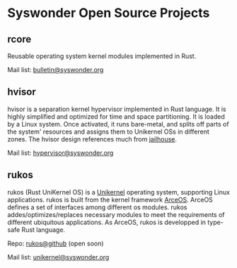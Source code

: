 # Syswonder Open Source Projects


## rcore

Reusable operating system kernel modules implemented in Rust.

Mail list: [bulletin@syswonder.org](https://maillist.syswonder.org/mailman3/lists/bulletin.syswonder.org/)

## hvisor

hvisor is a separation kernel hypervisor implemented in Rust language.
It is highly simplified and optimized for time and space partitioning.
It is loaded by a Linux system. Once activated, it runs bare-metal, and
splits off parts of the system' resources and assigns them to Unikernel
OSs in different zones. The hvisor design references much from [jailhouse](https://github.com/siemens/jailhouse).

Mail list: [hypervisor@syswonder.org](https://maillist.syswonder.org/mailman3/lists/hypervisor.syswonder.org/)

## rukos

rukos (Rust UniKernel OS) is a [Unikernel](https://en.wikipedia.org/wiki/Unikernel) operating system, supporting Linux applications. rukos is built from the kernel framework [ArceOS](https://github.com/rcore-os/arceos). ArceOS defines a set of interfaces among different os modules. rukos addes/optimizes/replaces necessary modules to meet the requirements of different ubiquitous applications. As ArceOS, rukos is developped in type-safe Rust language. 

Repo: [rukos@github](https://github.com/syswonder/rukos) (open soon)

Mail list: [unikernel@syswonder.org](https://maillist.syswonder.org/mailman3/lists/unikernel.syswonder.org/)

